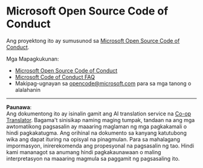 <!--
CO_OP_TRANSLATOR_METADATA:
{
  "original_hash": "b0a9b4cccd918195f58224d5793da1a6",
  "translation_date": "2025-08-27T22:00:24+00:00",
  "source_file": "CODE_OF_CONDUCT.md",
  "language_code": "tl"
}
-->
# Microsoft Open Source Code of Conduct

Ang proyektong ito ay sumusunod sa [Microsoft Open Source Code of Conduct](https://opensource.microsoft.com/codeofconduct/?WT.mc_id=academic-77807-sagibbon).

Mga Mapagkukunan:

- [Microsoft Open Source Code of Conduct](https://opensource.microsoft.com/codeofconduct/?WT.mc_id=academic-77807-sagibbon)
- [Microsoft Code of Conduct FAQ](https://opensource.microsoft.com/codeofconduct/faq/?WT.mc_id=academic-77807-sagibbon)
- Makipag-ugnayan sa [opencode@microsoft.com](mailto:opencode@microsoft.com) para sa mga tanong o alalahanin

---

**Paunawa**:  
Ang dokumentong ito ay isinalin gamit ang AI translation service na [Co-op Translator](https://github.com/Azure/co-op-translator). Bagama't sinisikap naming maging tumpak, tandaan na ang mga awtomatikong pagsasalin ay maaaring maglaman ng mga pagkakamali o hindi pagkakatugma. Ang orihinal na dokumento sa kanyang katutubong wika ang dapat ituring na opisyal na pinagmulan. Para sa mahalagang impormasyon, inirerekomenda ang propesyonal na pagsasalin ng tao. Hindi kami mananagot sa anumang hindi pagkakaunawaan o maling interpretasyon na maaaring magmula sa paggamit ng pagsasaling ito.